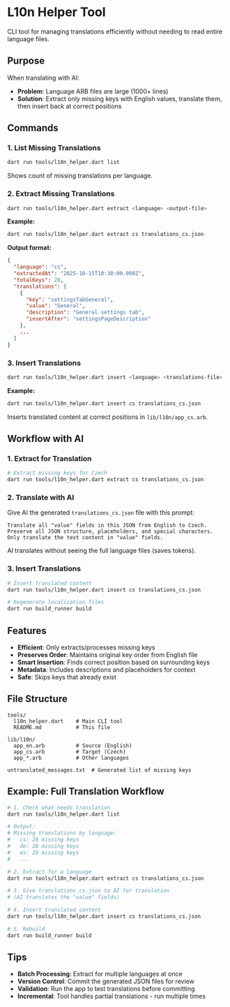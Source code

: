 # L10n Helper Tool

CLI tool for managing translations efficiently without needing to read entire language files.

## Purpose

When translating with AI:
- **Problem**: Language ARB files are large (1000+ lines)
- **Solution**: Extract only missing keys with English values, translate them, then insert back at correct positions

## Commands

### 1. List Missing Translations

```bash
dart run tools/l10n_helper.dart list
```

Shows count of missing translations per language.

### 2. Extract Missing Translations

```bash
dart run tools/l10n_helper.dart extract <language> <output-file>
```

**Example:**
```bash
dart run tools/l10n_helper.dart extract cs translations_cs.json
```

**Output format:**
```json
{
  "language": "cs",
  "extractedAt": "2025-10-15T10:30:00.000Z",
  "totalKeys": 28,
  "translations": [
    {
      "key": "settingsTabGeneral",
      "value": "General",
      "description": "General settings tab",
      "insertAfter": "settingsPageDescription"
    },
    ...
  ]
}
```

### 3. Insert Translations

```bash
dart run tools/l10n_helper.dart insert <language> <translations-file>
```

**Example:**
```bash
dart run tools/l10n_helper.dart insert cs translations_cs.json
```

Inserts translated content at correct positions in `lib/l10n/app_cs.arb`.

## Workflow with AI

### 1. Extract for Translation

```bash
# Extract missing keys for Czech
dart run tools/l10n_helper.dart extract cs translations_cs.json
```

### 2. Translate with AI

Give AI the generated `translations_cs.json` file with this prompt:

```
Translate all "value" fields in this JSON from English to Czech.
Preserve all JSON structure, placeholders, and special characters.
Only translate the text content in "value" fields.
```

AI translates without seeing the full language files (saves tokens).

### 3. Insert Translations

```bash
# Insert translated content
dart run tools/l10n_helper.dart insert cs translations_cs.json

# Regenerate localization files
dart run build_runner build
```

## Features

- **Efficient**: Only extracts/processes missing keys
- **Preserves Order**: Maintains original key order from English file
- **Smart Insertion**: Finds correct position based on surrounding keys
- **Metadata**: Includes descriptions and placeholders for context
- **Safe**: Skips keys that already exist

## File Structure

```
tools/
  l10n_helper.dart    # Main CLI tool
  README.md           # This file

lib/l10n/
  app_en.arb          # Source (English)
  app_cs.arb          # Target (Czech)
  app_*.arb           # Other languages

untranslated_messages.txt  # Generated list of missing keys
```

## Example: Full Translation Workflow

```bash
# 1. Check what needs translation
dart run tools/l10n_helper.dart list

# Output:
# Missing translations by language:
#   cs: 28 missing keys
#   de: 28 missing keys
#   es: 28 missing keys
#   ...

# 2. Extract for a language
dart run tools/l10n_helper.dart extract cs translations_cs.json

# 3. Give translations_cs.json to AI for translation
# (AI translates the "value" fields)

# 4. Insert translated content
dart run tools/l10n_helper.dart insert cs translations_cs.json

# 5. Rebuild
dart run build_runner build
```

## Tips

- **Batch Processing**: Extract for multiple languages at once
- **Version Control**: Commit the generated JSON files for review
- **Validation**: Run the app to test translations before committing
- **Incremental**: Tool handles partial translations - run multiple times
